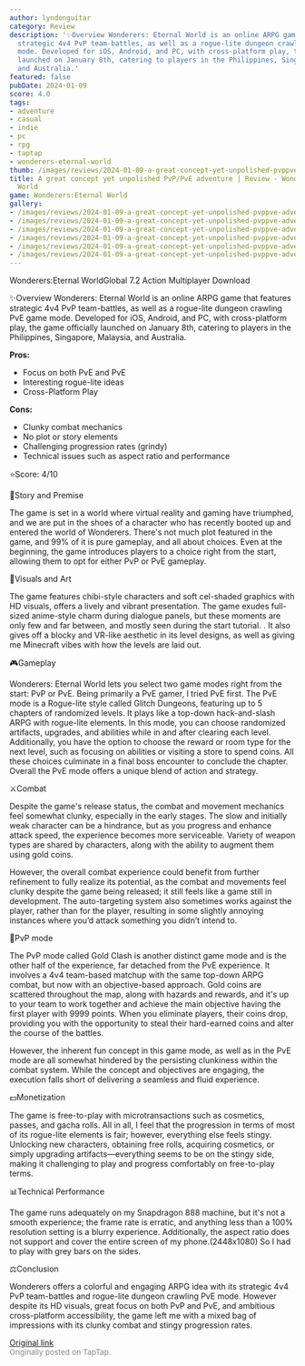 ```yaml
---
author: lyndonguitar
category: Review
description: '✨Overview Wonderers: Eternal World is an online ARPG game that features
  strategic 4v4 PvP team-battles, as well as a rogue-lite dungeon crawling PvE game
  mode. Developed for iOS, Android, and PC, with cross-platform play, the game officially
  launched on January 8th, catering to players in the Philippines, Singapore, Malaysia,
  and Australia.'
featured: false
pubDate: 2024-01-09
score: 4.0
tags:
- adventure
- casual
- indie
- pc
- rpg
- taptap
- wonderers-eternal-world
thumb: /images/reviews/2024-01-09-a-great-concept-yet-unpolished-pvppve-adventure--review---wondererseternal-world-0.avif
title: A great concept yet unpolished PvP/PvE adventure | Review - Wonderers:Eternal
  World
game: Wonderers:Eternal World
gallery:
- /images/reviews/2024-01-09-a-great-concept-yet-unpolished-pvppve-adventure--review---wondererseternal-world-0.avif
- /images/reviews/2024-01-09-a-great-concept-yet-unpolished-pvppve-adventure--review---wondererseternal-world-1.avif
- /images/reviews/2024-01-09-a-great-concept-yet-unpolished-pvppve-adventure--review---wondererseternal-world-2.avif
- /images/reviews/2024-01-09-a-great-concept-yet-unpolished-pvppve-adventure--review---wondererseternal-world-3.avif
- /images/reviews/2024-01-09-a-great-concept-yet-unpolished-pvppve-adventure--review---wondererseternal-world-4.avif
- /images/reviews/2024-01-09-a-great-concept-yet-unpolished-pvppve-adventure--review---wondererseternal-world-5.avif
---
```

Wonderers:Eternal WorldGlobal
7.2
Action
Multiplayer
Download

✨Overview
Wonderers: Eternal World is an online ARPG game that features strategic 4v4 PvP team-battles, as well as a rogue-lite dungeon crawling PvE game mode. Developed for iOS, Android, and PC, with cross-platform play, the game officially launched on January 8th, catering to players in the Philippines, Singapore, Malaysia, and Australia.


**Pros:**
- Focus on both PvE and PvE
- Interesting rogue-lite ideas
- Cross-Platform Play



**Cons:**
- Clunky combat mechanics
- No plot or story elements
- Challenging progression rates (grindy)
- Technical issues such as aspect ratio and performance


⭐️Score: 4/10

📖Story and Premise

The game is set in a world where virtual reality and gaming have triumphed, and we are put in the shoes of a character who has recently booted up and entered the world of Wonderers. There's not much plot featured in the game, and 99% of it is pure gameplay, and all about choices. Even at the beginning, the game introduces players to a choice right from the start, allowing them to opt for either PvP or PvE gameplay.

🎨Visuals and Art

The game features chibi-style characters and soft cel-shaded graphics with HD visuals, offers a lively and vibrant presentation. The game exudes full-sized anime-style charm during dialogue panels, but these moments are only few and far between, and mostly seen during the start tutorial. . It also gives off a blocky and VR-like aesthetic in its level designs, as well as giving me Minecraft vibes with how the levels are laid out.

🎮Gameplay

Wonderers: Eternal World lets you select two game modes right from the start: PvP or PvE. Being primarily a PvE gamer, I tried PvE first. The PvE mode is a Rogue-lite style called Glitch Dungeons, featuring up to 5 chapters of randomized levels. It plays like a top-down hack-and-slash ARPG with rogue-lite elements. In this mode, you can choose randomized artifacts, upgrades, and abilities while in and after clearing each level. Additionally, you have the option to choose the reward or room type for the next level, such as focusing on abilities or visiting a store to spend coins. All these choices culminate in a final boss encounter to conclude the chapter. Overall the PvE mode offers a unique blend of action and strategy.

⚔️Combat

Despite the game's release status, the combat and movement mechanics feel somewhat clunky, especially in the early stages. The slow and initially weak character can be a hindrance, but as you progress and enhance attack speed, the experience becomes more serviceable. Variety of weapon types are shared by characters, along with the ability to augment them using gold coins.

However, the overall combat experience could benefit from further refinement to fully realize its potential, as the combat and movements feel clunky despite the game being released; it still feels like a game still in development. The auto-targeting system also sometimes works against the player, rather than for the player, resulting in some slightly annoying instances where you’d attack something you didn’t intend to.

📜PvP mode

The PvP mode called Gold Clash is another distinct game mode and is the other half of the experience, far detached from the PvE experience. It involves a 4v4 team-based matchup with the same top-down ARPG combat, but now with an objective-based approach. Gold coins are scattered throughout the map, along with hazards and rewards, and it's up to your team to work together and achieve the main objective having the first player with 9999 points. When you eliminate players, their coins drop, providing you with the opportunity to steal their hard-earned coins and alter the course of the battles.

However, the inherent fun concept in this game mode, as well as in the PvE mode are all somewhat hindered by the persisting clunkiness within the combat system. While the concept and objectives are engaging, the execution falls short of delivering a seamless and fluid experience.

💵Monetization

The game is free-to-play with microtransactions such as cosmetics, passes, and gacha rolls. All in all, I feel that the progression in terms of most of its rogue-lite elements is fair; however, everything else feels stingy. Unlocking new characters, obtaining free rolls, acquiring cosmetics, or simply upgrading artifacts—everything seems to be on the stingy side, making it challenging to play and progress comfortably on free-to-play terms.

📊Technical Performance

The game runs adequately on my Snapdragon 888 machine, but it's not a smooth experience; the frame rate is erratic, and anything less than a 100% resolution setting is a blurry experience. Additionally, the aspect ratio does not support and cover the entire screen of my phone.(2448x1080) So I had to play with grey bars on the sides.

⚖️Conclusion

Wonderers offers a colorful and engaging ARPG idea with its strategic 4v4 PvP team-battles and rogue-lite dungeon crawling PvE mode. However despite its HD visuals, great focus on both PvP and PvE, and ambitious cross-platform accessibility, the game left me with a mixed bag of impressions with its clunky combat and stingy progression rates.

[Original link](https://www.taptap.io/post/6801616)<br><span style="font-size: 0.95em; color: #888;">Originally posted on TapTap.</span>